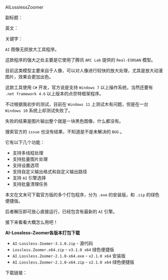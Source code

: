 AILosslessZoomer

副标题：

英文：

关键字：





`AI` 图像无损放大工具程序。

这款程序的强大之处主要是它使用了腾讯 `ARC Lab` 提供的 `Real-ESRGAN` 模型。

目前这类模型主要来自于人像，可以对人像进行较快的放大处理，尤其是放大动漫图片，效果会更加出色。

这款工具使用 `C#` 开发，官方说是支持 `Windows 7` 以上操作系统，当然还要有 `.net framework 4.6` 以上版本的点奈特框架程序。

不过根据我初步的测试，目前在 `Windows 11` 上测试木有问题，但是在一台 `Windows 10` 系统上却测试失败了。

失败的结果是图片输出整个就是一块黑色图像，什么都没有。

搜索官方的 `issue` 也没有结果，不知道是不是未解决的 `BUG` 。



它有以下几个功能：

* 支持多线程处理
* 支持批量图片处理
* 支持设置选项
* 支持自定义输出格式和自定义输出路径
* 支持 `AI` 引擎选择
* 支持批量清理任务



本文在文末可下载官方版的多个打包程序，分为 `.exe` 的安装版，和 `.zip` 的绿色便捷版。

后者解压即可放心直接运行，已经包含有最新的 `AI` 引擎。

接下来看看大概怎么用吧！







**AI-Lossless-Zoomer各版本打包下载**

* `AI-Lossless-Zoomer-3.1.0.zip` - 源代码
* `Lossless.Zoomer.x64.zip` - `v3.1.0 x64` 绿色便捷版
* `AI.Lossless.Zoomer-2.1.0-x64.exe` - `v2.1.0 x64` 安装版
* `AI.Lossless.Zoomer-2.1.0-x64.zip` - `v2.1.0 x64` 绿色便捷版

下载链接：

